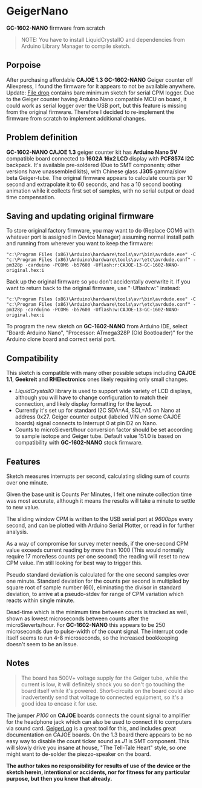 # GeigerNano
**GC-1602-NANO** firmware from scratch

>NOTE: You have to install LiquidCrystalIO and dependencies from Arduino Library Manager to compile sketch.

## Porpoise
After purchasing affordable **CAJOE 1.3 GC-1602-NANO** Geiger counter off Aliexpress, I found the firmware for it appears to not be available anywhere. Update: [File drop](https://drive.google.com/drive/u/0/folders/0B9itH-BnWE5sY2JGRkM4MWhSYkE) contains bare minimum sketch for serial CPM logger.
Due to the Geiger counter having Arduino Nano compatible MCU on board, it could work as serial logger over the USB port, but this feature is missing from the original firmware.
Therefore I decided to re-implement the firmware from scratch to implement additional changes.

## Problem definition
**GC-1602-NANO CAJOE 1.3** geiger counter kit has **Arduino Nano 5V** compatible board connected to **1602A 16x2 LCD** display with **PCF8574 I2C** backpack. It's available pre-soldered (Due to SMT components; other versions have unassembled kits), with Chinese glass **J305** gamma/slow beta Geiger-tube. The original firmware appears to calculate counts per 10 second and extrapolate it to 60 seconds, and has a 10 second booting animation while it collects first set of samples, with no serial output or dead time compensation.

## Saving and updating original firmware
To store original factory firmware, you may want to do (Replace COM6 with whatever port is assigned in Device Manager) assuming normal install path and running from wherever you want to keep the firmware:

    "c:\Program Files (x86)\Arduino\hardware\tools\avr\bin\avrdude.exe" -C "c:\Program Files (x86)\Arduino\hardware\tools\avr\etc\avrdude.conf" -pm328p -carduino -PCOM6 -b57600 -Uflash:r:CAJOE-13-GC-1602-NANO-original.hex:i

Back up the original firmware so you don't accidentally overwrite it. If you want to return back to the original firmware, use "-Uflash:w:" instead:

    "c:\Program Files (x86)\Arduino\hardware\tools\avr\bin\avrdude.exe" -C "c:\Program Files (x86)\Arduino\hardware\tools\avr\etc\avrdude.conf" -pm328p -carduino -PCOM6 -b57600 -Uflash:w:CAJOE-13-GC-1602-NANO-original.hex:i

To program the new sketch on **GC-1602-NANO** from Arduino IDE, select "Board: Arduino Nano", "Processor: ATmega328P (Old Bootloader)" for the Arduino clone board and correct serial port.

## Compatibility
This sketch is compatible with many other possible setups including **CAJOE 1.1**, **Geekreit** and **RHElectronics** ones likely requiring only small changes.
* *LiquidCrystalIO* library is used to support wide variety of LCD displays, although you will have to change configuration to match their connection, and likely display formatting for the layout.
* Currently it's set up for standard I2C SDA=A4, SCL=A5 on Nano at address 0x27. Geiger counter output (labeled VIN on some CAJOE boards) signal connects to Interrupt 0 at pin D2 on Nano. 
* Counts to microSievert/hour conversion factor should be set according to sample isotope and Geiger tube. Default value 151.0 is based on compatibility with **GC-1602-NANO** stock firmware.

## Features
Sketch measures interrupts per second, calculating sliding sum of counts over one minute.

Given the base unit is Counts Per Minutes, I felt one minute collection time was most accurate, although it means the results will take a minute to settle to new value.

The sliding window CPM is written to the USB serial port at *9600bps* every second, and can be plotted with Arduino Serial Plotter, or read in for further analysis.

As a way of compromise for survey meter needs, if the one-second CPM value exceeds current reading by more than 1000 (This would normally require 17 more/less counts per one second) the reading will reset to new CPM value. I'm still looking for best way to trigger this.

Pseudo standard deviation is calculated for the one second samples over one minute. Standard deviation for the counts per second is multiplied by square root of sample number (60), eliminating the divisor in standard deviation, to arrive at a pseudo-stdev for range of CPM variation which reacts within single minute.

Dead-time which is the minimum time between counts is tracked as well, shown as lowest microseconds between counts after the microSieverts/hour. For **GC-1602-NANO** this appears to be 250 microseconds due to pulse-width of the count signal. The interrupt code itself seems to run 4-8 microseconds, so the increased bookkeeping doesn't seem to be an issue.

## Notes
>The board has 500V+ voltage supply for the Geiger tube, while the current is low, it will definitely shock you so don't go touching the board itself while it's powered. Short-circuits on the board could also inadvertently send that voltage to connected equipment, so it's a good idea to encase it for use.

The jumper *P100* on **CAJOE** boards connects the count signal to amplifier for the headphone jack which can also be used to connect it to computers via sound card. [GeigerLog](https://sourceforge.net/projects/geigerlog/files/) is a great tool for this, and includes great documentation on CAJOE boards.
On the 1.3 board there appears to be no easy way to disable the count ticker sound as *J1* is SMT component. This will slowly drive you insane at house, "The Tell-Tale Heart" style, so one might want to de-solder the piezzo-speaker on the board.

**The author takes no responsibility for results of use of the device or the sketch herein, intentional or accidents, nor for fitness for any particular purpose, but then you knew that already.**
